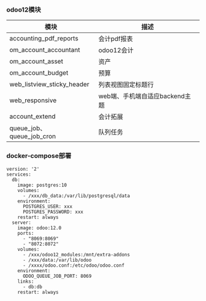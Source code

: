 ### odoo12模块

模块 | 描述
---|---
accounting_pdf_reports | 会计pdf报表
om_account_accountant | odoo12会计
om_account_asset | 资产
om_account_budget | 预算
web_listview_sticky_header | 列表视图固定标题行
web_responsive | web端、手机端自适应backend主题
account_extend | 会计拓展
queue_job、queue_job_cron | 队列任务

### docker-compose部署

```
version: '2'
services:
  db:
    image: postgres:10
    volumes:
      - /xxx/db_data:/var/lib/postgresql/data
    environment:
      POSTGRES_USER: xxx
      POSTGRES_PASSWORD: xxx
    restart: always
  server:
    image: odoo:12.0
    ports:
      - "8069:8069"
      - "8072:8072"
    volumes:
      - /xxx/odoo12_modules:/mnt/extra-addons
      - /xxx/data:/var/lib/odoo
      - /xxxx/odoo.conf:/etc/odoo/odoo.conf
    environment:
      ODOO_QUEUE_JOB_PORT: 8069
    links:
      - db:db
    restart: always
```

